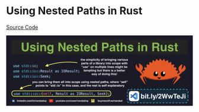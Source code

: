 # Using Nested Paths in Rust

[Source Code](../code/using-nested-paths-in-rust.rs)

![](../images/using-nested-paths-in-rust.jpg)
